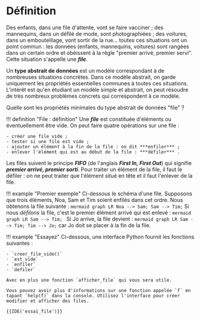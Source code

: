 # Définition


Des enfants, dans une file d'attente, vont se faire vacciner ; des mannequins, dans un défilé de mode, sont photographiées ; des voitures, dans un embouteillage, vont sortir de la rue... toutes ces situations ont un point commun : les données (enfants, mannequins, voitures) sont rangées dans un certain ordre et obéissent à la règle "premier arrivé, premier servi". Cette situation s'appelle une ***file***.

Un **type abstrait de données** est un modèle correspondant à de nombreuses situations concrètes. Dans ce modèle abstrait, on garde uniquement les propriétés essentielles communes à toutes ces situations. L'intérêt est qu'en étudiant un modèle simple et abstrait, on peut résoudre de très nombreux problèmes concrets qui correspondent à ce modèle.

Quelle sont les propriétés minimales du type abstrait de données "file" ?

!!! definition "File : définition"
    Une ***file*** est constituée d'éléments ou éventuellement être vide. On peut faire quatre opérations sur une file :

    - créer une file vide ;
    - tester si une file est vide ;
    - ajouter un élément à la fin de la file : on dit ***enfiler*** ;
    - enlever l'élément qui est au début de la file : ***défiler*** .

Les files suivent le principe ***FIFO*** (de l'anglais ***First In, First Out***) qui signifie ***premier arrivé, premier sorti***. Pour traiter un élément de la file, il faut le défiler : on ne peut traiter que l'élément situé en tête et il faut l'enlever de la file.


!!! example "Premier exemple"
    Ci-dessous le schéma d'une file. Supposons que trois éléments, Noa, Sam et Tim soient enfilés dans cet ordre. Nous obtenons la file suivante :
    ``` mermaid
    graph LR
      Noa --> Sam;
      Sam --> Tim;
    ```
    Si nous *défilons* la file, c'est le premier élément arrivé qui est enlevé :
    ```mermaid
    graph LR
      Sam --> Tim;
    ```
    Si Jo arrive, la file devient :
    ``` mermaid
    graph LR
      Sam --> Tim;
      Tim --> Jo;
    ```
    car Jo doit se placer à la fin de la file.

!!! example "Essayez"
    Ci-dessous, une interface Python fournit les fonctions suivantes :

    - `creer_file_vide()`
    - `est_vide`
    - `enfiler`
    - `defiler` 

    Avec en plus une fonction `afficher_file` qui vous sera utile.

    Vous pouvez avoir plus d'informations sur une fonction appelée `f` en tapant `help(f)` dans la console. Utilisez l'interface pour créer modifier et afficher des files.

    {{IDE('essai_file')}}